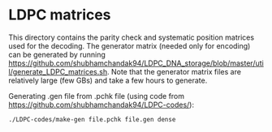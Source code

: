 # LDPC matrices

This directory contains the parity check and systematic position matrices used for the decoding. The generator matrix (needed only for encoding) can be generated by running https://github.com/shubhamchandak94/LDPC_DNA_storage/blob/master/util/generate_LDPC_matrices.sh. Note that the generator matrix files are relatively large (few GBs) and take a few hours to generate. 

Generating .gen file from .pchk file (using code from https://github.com/shubhamchandak94/LDPC-codes/):
```
./LDPC-codes/make-gen file.pchk file.gen dense
```
